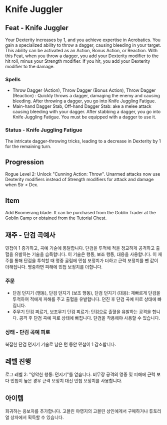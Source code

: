 # Knife Juggler

## Feat - Knife Juggler

Your Dexterity increases by 1, and you achieve expertise in Acrobatics. You gain a specialized ability to throw a dagger, causing bleeding in your target. This ability can be activated as an Action, Bonus Action, or Reaction. With this Feat, when you throw a dagger, you add your Dexterity modifier to the hit roll, minus your Strength modifier. If you hit, you add your Dexterity modifier to the damage.

### Spells

- Throw Dagger (Action), Throw Dagger (Bonus Action), Throw Dagger (Reaction) : Quickly throws a dagger, damaging the enemy and causing bleeding. After throwing a dagger, you go into Knife Juggling Fatigue.
- Main-hand Dagger Stab, Off-hand Dagger Stab: ake a melee attack causing bleeding with your dagger. After stabbing a dagger, you go into Knife Juggling Fatigue. You must be equipped with a dagger to use it.

### Status - Knife Juggling Fatigue

The intricate dagger-throwing tricks, leading to a decrease in Dexterity by 1 for the remaining turn.

## Progression

Rogue Level 2: Unlock "Cunning Action: Throw". Unarmed attacks now use Dexterity modifiers instead of Strength modifiers for attack and damage when Str < Dex.

## Item

Add Boomerang blade. It can be purchased from the Goblin Trader at the Goblin Camp or obtained from the Tutorial Chest.

## 재주 - 단검 곡예사

민첩이 1 증가하고, 곡예 기술에 통달합니다. 단검을 투척해 적을 정교하게 공격하고 출혈을 유발하는 기술을 습득합니다. 이 기술은 행동, 보조 행동, 대응을 사용합니다. 이 재주를 통해 단검을 투척할 때 명중 굴림에 민첩 보정치가 더하고 근력 보정치를 뺀 값이 더해집니다. 명중하면 피해에 민첩 보정치를 더합니다.

### 주문

- 단검 던지기 (행동), 단검 던지기 (보조 행동), 단검 던지기 (대응): 재빠르게 단검을 투척하여 적에게 피해를 주고 출혈을 유발합니다. 던진 후 단검 곡예 피로 상태에 빠집니다.
- 주무기 단검 찌르기, 보조무기 단검 찌르기: 단검으로 출혈을 유발하는 공격을 합니다. 공격 후 단검 곡예 피로 상태에 빠집니다. 단검을 착용해야 사용할 수 있습니다.

### 상태 - 단검 곡예 피로

복잡한 단검 던지기 기술로 남은 턴 동안 민첩이 1 감소합니다.

## 레벨 진행

로그 레벨 2: "영악한 행동: 던지기"를 얻습니다. 비무장 공격의 명중 및 피해에 근력 보다 민첩이 높은 경우 근력 보정치 대신 민첩 보정치를 사용합니다.

## 아이템

회귀하는 응보자를 추가합니다. 고블린 야영지의 고블린 상인에게서 구매하거나 튜토리얼 상자에서 획득할 수 있습니다.